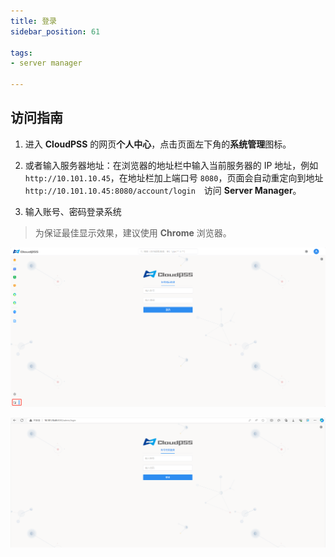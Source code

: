 ```yaml
---
title: 登录
sidebar_position: 61

tags: 
- server manager

---
```


## 访问指南

1. 进入 **CloudPSS** 的网页**个人中心**，点击页面左下角的**系统管理**图标。

2. 或者输入服务器地址：在浏览器的地址栏中输入当前服务器的 IP 地址，例如 `http://10.101.10.45`，在地址栏加上端口号 `8080`，页面会自动重定向到地址 `http://10.101.10.45:8080/account/login`　访问 **Server Manager**。

3. 输入账号、密码登录系统

> 为保证最佳显示效果，建议使用 **Chrome** 浏览器。

![用户中心登录 server manager](./登录.png "用户中心登录 server manager")

![端口登录](./端口登录.png "端口登录")